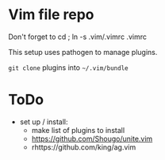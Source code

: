 # Vim file repo

Don't forget to cd ; ln -s .vim/.vimrc .vimrc

This setup uses pathogen to manage plugins.
   
```git clone``` plugins into ```~/.vim/bundle```

# ToDo

* set up / install:
  * make list of plugins to install
  * https://github.com/Shougo/unite.vim
  * rhttps://github.com/king/ag.vim
